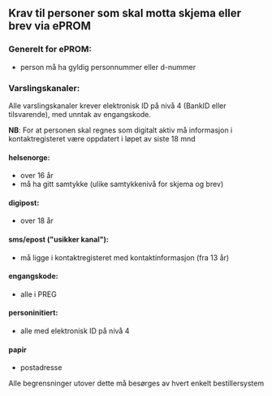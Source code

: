 ## Krav til personer som skal motta skjema eller brev via ePROM

### Generelt for ePROM:
- person må ha gyldig personnummer eller d-nummer

### Varslingskanaler: 

Alle varslingskanaler krever elektronisk ID på nivå 4 (BankID eller tilsvarende), med unntak av engangskode. 

__NB__: For at personen skal regnes som digitalt aktiv må informasjon i kontaktregisteret være oppdatert i løpet av siste 18 mnd

#### helsenorge:
- over 16 år
- må ha gitt samtykke (ulike samtykkenivå for skjema og brev)
 
#### digipost:
- over 18 år 

#### sms/epost ("usikker kanal"):
- må ligge i kontaktregisteret med kontaktinformasjon (fra 13 år)

#### engangskode:
- alle i PREG 

#### personinitiert:
- alle med elektronisk ID på nivå 4

#### papir
- postadresse

Alle begrensninger utover dette må besørges av hvert enkelt bestillersystem

